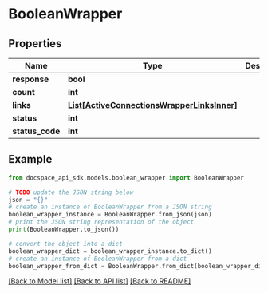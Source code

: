 # BooleanWrapper

## Properties

Name | Type | Description | Notes
------------ | ------------- | ------------- | -------------
**response** | **bool** |  | [optional] 
**count** | **int** |  | [optional] 
**links** | [**List[ActiveConnectionsWrapperLinksInner]**](ActiveConnectionsWrapperLinksInner.md) |  | [optional] 
**status** | **int** |  | [optional] 
**status_code** | **int** |  | [optional] 

## Example

```python
from docspace_api_sdk.models.boolean_wrapper import BooleanWrapper

# TODO update the JSON string below
json = "{}"
# create an instance of BooleanWrapper from a JSON string
boolean_wrapper_instance = BooleanWrapper.from_json(json)
# print the JSON string representation of the object
print(BooleanWrapper.to_json())

# convert the object into a dict
boolean_wrapper_dict = boolean_wrapper_instance.to_dict()
# create an instance of BooleanWrapper from a dict
boolean_wrapper_from_dict = BooleanWrapper.from_dict(boolean_wrapper_dict)
```
[[Back to Model list]](../README.md#documentation-for-models) [[Back to API list]](../README.md#documentation-for-api-endpoints) [[Back to README]](../README.md)


